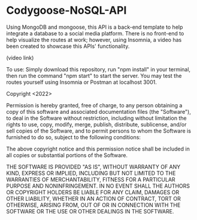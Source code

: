 # Codygoose-NoSQL-API
Using MongoDB and mongoose, this API is a back-end template to help integrate a database to a social media platform. There is no front-end to help visualize the routes at work; however, using Insomnia, a video has been created to showcase this APIs' functionality.

(video link)

To use: Simply download this repository, run "npm install" in your terminal, then run the command "npm start" to start the server. You may test the routes yourself using Insomnia or Postman at localhost 3001.

Copyright <2022> <Cody Junier>

Permission is hereby granted, free of charge, to any person obtaining a copy of this software and associated documentation files (the "Software"), to deal in the Software without restriction, including without limitation the rights to use, copy, modify, merge, publish, distribute, sublicense, and/or sell copies of the Software, and to permit persons to whom the Software is furnished to do so, subject to the following conditions:

The above copyright notice and this permission notice shall be included in all copies or substantial portions of the Software.

THE SOFTWARE IS PROVIDED "AS IS", WITHOUT WARRANTY OF ANY KIND, EXPRESS OR IMPLIED, INCLUDING BUT NOT LIMITED TO THE WARRANTIES OF MERCHANTABILITY, FITNESS FOR A PARTICULAR PURPOSE AND NONINFRINGEMENT. IN NO EVENT SHALL THE AUTHORS OR COPYRIGHT HOLDERS BE LIABLE FOR ANY CLAIM, DAMAGES OR OTHER LIABILITY, WHETHER IN AN ACTION OF CONTRACT, TORT OR OTHERWISE, ARISING FROM, OUT OF OR IN CONNECTION WITH THE SOFTWARE OR THE USE OR OTHER DEALINGS IN THE SOFTWARE.
